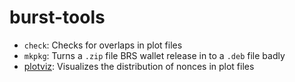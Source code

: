 # burst-tools

- `check`: Checks for overlaps in plot files
- `mkpkg`: Turns a `.zip` file BRS wallet release in to a `.deb` file badly
- [plotviz](plotviz): Visualizes the distribution of nonces in plot files

